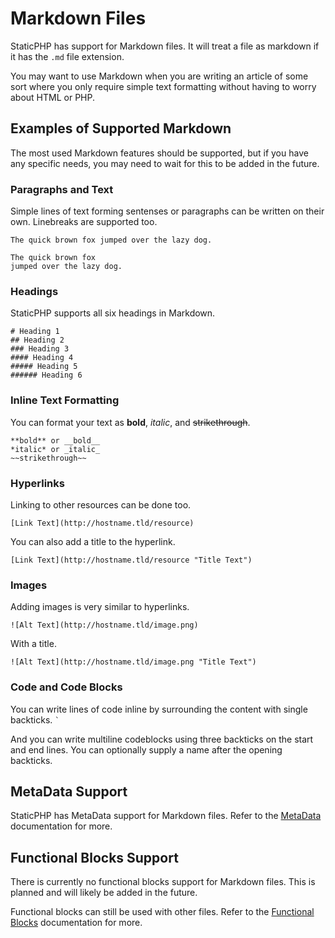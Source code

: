 # Markdown Files

StaticPHP has support for Markdown files. It will treat a file as markdown if it has the `.md` file extension.

You may want to use Markdown when you are writing an article of some sort where you only require simple text formatting without having to worry about HTML or PHP.

## Examples of Supported Markdown

The most used Markdown features should be supported, but if you have any specific needs, you may need to wait for this to be added in the future.

### Paragraphs and Text

Simple lines of text forming sentenses or paragraphs can be written on their own. Linebreaks are supported too.

```
The quick brown fox jumped over the lazy dog.

The quick brown fox
jumped over the lazy dog.
```

### Headings

StaticPHP supports all six headings in Markdown.

```
# Heading 1
## Heading 2
### Heading 3
#### Heading 4
##### Heading 5
###### Heading 6
```

### Inline Text Formatting

You can format your text as **bold**, *italic*, and ~~strikethrough~~.

```
**bold** or __bold__
*italic* or _italic_
~~strikethrough~~
```

### Hyperlinks

Linking to other resources can be done too.

```
[Link Text](http://hostname.tld/resource)
```

You can also add a title to the hyperlink.

```
[Link Text](http://hostname.tld/resource "Title Text")
```

### Images

Adding images is very similar to hyperlinks.

```
![Alt Text](http://hostname.tld/image.png)
```

With a title.

```
![Alt Text](http://hostname.tld/image.png "Title Text")
```

### Code and Code Blocks

You can write lines of code inline by surrounding the content with single backticks. `` ` ``

And you can write multiline codeblocks using three backticks on the start and end lines. You can optionally supply a name after the opening backticks.


## MetaData Support

StaticPHP has MetaData support for Markdown files. Refer to the [MetaData](MetaData.md) documentation for more.


## Functional Blocks Support

There is currently no functional blocks support for Markdown files. This is planned and will likely be added in the future.

Functional blocks can still be used with other files. Refer to the [Functional Blocks](Functional-Blocks.md) documentation for more.

